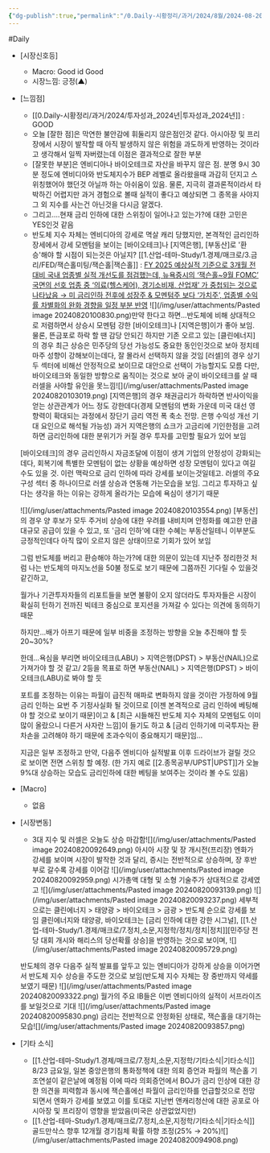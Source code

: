 ```yaml
---
{"dg-publish":true,"permalink":"/0.Daily-시황정리/과거/2024/8월/2024-08-20/","created":"2024-08-20T09:23:17.687+09:00","updated":"2025-06-03T20:08:43.946+09:00"}
---
```


#Daily 


- [시장신호등]
	- Macro: Good id Good
	- 시장느낌: 긍정(▲)

- [느낌점] 
	- [[0.Daily-시황정리/과거/2024/투자성과_2024년\|투자성과_2024년]] : GOOD
	- 오늘 [잘한 점]은 막연한 불안감에 휘둘리지 않은점인것 같다. 아시아장 및 프리장에서 시장이 발작할 때 아직 발생하지 않은 위험을 과도하게 반영하는 것이라고 생각해서 일찍 자버렸는데 이점은 결과적으로 잘한 부분
	- [잘못한 부분]은 엔비디아나 바이오테크로 자산을 바꾸지 않은 점. 분명 9시 30분 정도에 엔비디아와 반도체지수가 BEP 레벨로 올라왔을때 과감히 던지고 스위칭했어야 했던것 아닐까 하는 아쉬움이 있음. 물론, 지극히 결과론적이라서 타박하긴 어렵지만 과거 경험으로 볼때 실적이 좋다고 예상되면 그 종목을 사야지 그 외 지수를 사는건 아닌것을 다시금 알겠다.
	- 그리고....현재 금리 인하에 대한 스위칭이 일어나고 있는가?에 대한 고민은 YES인것 같음
	- 반도체 지수 자체는 엔비디아의 강세로 멱살 캐리 당했지만, 본격적인 금리인하 장세에서 강세 모멘텀을 보이는 [바이오테크]나 [지역은행], [부동산]로 '환승'해야 할 시점이 되는것은 아닐지?
	  [[1.산업-테마-Study/1.경제/매크로/3.금리/FED/잭슨홀미팅/잭슨홀\|잭슨홀]] : [FY 2025 예상실적 기준으로 3개월 전 대비 국내 업종별 실적 개선도를 점검했는데, 뉴욕증시의 ‘잭슨홀~9월 FOMC’ 국면의 선호 업종 중 ‘의료(헬스케어), 경기소비재, 산업재’ 가 중첩되는 것으로 나타났음 → 미 금리인하 전후에 성장주 & 모멘텀주 보다 ‘가치주’, 업종별 수익률 차별화의 완화 경향을 일정 부분 반영](8.20_리딩%20리서치의%20‘잭슨홀~9월%20FOMC’%20대응전략.pdf#page=6&selection=57,1,154,2&color=yellow)
	 ![](/img/user/attachments/Pasted image 20240820100830.png)만약 한다고 하면...반도체에 비해 상대적으로 저렴하면서 상승시 모멘텀 강한 [바이오테크]나 [지역은행]이가 좋아 보임. 물론, 뜬금포로 하락 할 땐 감당 안되긴 하지만
	 기존 오르고 있는 [클린에너지]의 경우 최근 상승은 민주당의 당선 가능성도 중요한 동인인것으로 보아 정치테마주 성향이 강해보이는데다, 잘 몰라서 선택하지 않을 것임 
	 [러셀]의 경우 상기 두 섹터에 비해선 안정적으로 보이므로 대안으로 선택이 가능할지도 모름 다만, 바이오테크와 동일한 방향으로 움직이는 것으로 보아 굳이 바이오테크를 살 때 러셀을 사야할 유인을 못느낌![](/img/user/attachments/Pasted image 20240820103019.png)
	[지역은행]의 경우 채권금리가 하락하면 반사이익을 얻는 상관관계가 어느 정도 강한데다(경제 모멘텀의 변화 가운데 미국 대선 영향력이 확대되는 과정에서 장단기 금리 역전 폭 축소 전망. 은행 수익성 개선 기대 요인으로 해석될 가능성) 과거 지역은행의 쇼크가 고금리에 기인한점을 고려하면 금리인하에 대한 분위기가 커질 경우 투자를 고민할 필요가 있어 보임
	
	[바이오테크]의 경우 금리인하시 자금조달에 이점이 생겨 기업의 안정성이 강화되는데다, 회복기에 특별한 모멘텀이 없는 상황을 예상하면 성장 모멘텀이 있다고 여길 수도 있을 것. 이런 맥락으로 금리 인하에 따라 강세를 보이는것일테고. 러셀의 주요 구성 섹터 중 하나이므로 러셀 상승과 연동해 가는모습을 보임. 그리고 투자하고 싶다는 생각을 하는 이유는 강하게 올라가는 모습에 욕심이 생기기 때문
	
	![](/img/user/attachments/Pasted image 20240820103554.png)
     [부동산]의 경우 양 후보가 모두 주거비 상승에 대한 우려를 내비치며 안정화를 예고한 만큼 대규모 공급이 있을 수 있고, 또 '금리 인하'에 대한 수혜는 부동산일테니 이부분도 긍정적인데다 아직 많이 오르지 않은 상태이므로 기회가 있어 보임
     
     그럼 반도체를 버리고 환승해야 하는가?에 대한 의문이 있는데 지난주 정리한것 처럼 나는 반도체의 마지노선을 50불 정도로 보기 때문에 그쯤까진 기다릴 수 있을것 같긴하고,
     
     월가나 기관투자자들의 리포트들을 보면 불황이 오지 않더라도 투자자들은 시장이 확실히 턴하기 전까진 빅테크 중심으로 포지션을 가져갈 수 있다는 의견에 동의하기 때문
     
     하지만...배가 아프기 때문에 일부 비중을 조정하는 방향을 오늘 추진해야 할 듯 20~30%?
     
     한데...욕심을 부리면 바이오테크(LABU) > 지역은행(DPST) > 부동산(NAIL)으로 가져가야 할 것 같고/ 2등을 목표로 하면 부동산(NAIL) > 지역은행(DPST) > 바이오테크(LABU)로 봐야 할 듯
     
     포트를 조정하는 이유는 파월이 급진적 매파로 변화하지 않을 것이란 가정하에 9월 금리 인하는 요번 주 기정사실화 될 것이므로 [이젠 본격적으로 금리 인하에 베팅해야 할 것으로 보이기 때문]이고 & [최근 시들해진 반도체 지수 자체의 모멘텀도 이미 많이 올랐으니 다른거 사자란 느낌]이 들기도 하고 & [금리 인하기에 미국투자는 환차손을 고려해야 하기 때문에 초과수익이 중요해지기 때문]임...
     
     지금은 일부 조정하고 만약, 다음주 엔비디아 실적발표 이후 드라이브가 걸릴 것으로 보이면 전면 스위칭 할 예정. (한 가지 예로 [[2.종목공부/UPST\|UPST]]가 오늘 9%대 상승하는 모습도 금리인하에 대한 베팅을 보여주는 것이라 볼 수도 있음)
      

- [Macro]
	- 없음

- [시장변동]
	- 3대 지수 및 러셀은 오늘도 상승 마감함![](/img/user/attachments/Pasted image 20240820092649.png)
     아시아 시장 및 장 개시전(프리장) 엔화가 강세를 보이며 시장이 발작한 것과 달리, 증시는 전반적으로 상승하며, 장 후반부로 갈수록 강세를 이어감
     ![](/img/user/attachments/Pasted image 20240820092959.png)
     시가총액 대형 및 소형 기술주가 상대적으로 강세였고
     ![](/img/user/attachments/Pasted image 20240820093139.png)
     ![](/img/user/attachments/Pasted image 20240820093237.png)
     세부적으로는 클린에너지 > 태양광 > 바이오테크 > 금광 > 반도체 순으로 강세를 보임
     클린에너지와 태양광, 바이오테크는 [금리 인하에 대한 강한 시그널], [[1.산업-테마-Study/1.경제/매크로/7.정치,소문,지정학/정치/정치\|정치]][민주당 전당 대회 개시와 해리스의 당선확률 상승]을 반영하는 것으로 보이며, ![](/img/user/attachments/Pasted image 20240820095729.png)
     
     반도체의 경우 다음주 실적 발표를 앞두고 있는 엔비디아가 강하게 상승을 이어가면서 반도체 지수 상승을 주도한 것으로 보임(반도체 지수 자체는 장 중반까지 약세를 보였기 때문) 
     ![](/img/user/attachments/Pasted image 20240820093322.png)
     월가의 주요  IB들은 이번 엔비디아의 실적이 서프라이즈를 보일것으로 기대 ![](/img/user/attachments/Pasted image 20240820095830.png)
     금리는 전반적으로 안정화된 상태로, 잭슨홀을 대기하는 모습![](/img/user/attachments/Pasted image 20240820093857.png)

- [기타 소식]
	- [[1.산업-테마-Study/1.경제/매크로/7.정치,소문,지정학/기타소식\|기타소식]] 8/23 금요일, 일본 중앙은행의 통화정책에 대한 의회 증언과 파월의 잭슨홀 기조연설이 같은날에 예정됨 이에 따라 의회증언에서 BOJ가 금리 인상에 대한 강한 의견을 피력함과 동시에 잭슨홀에선 파월이 금리인하를 언급할것으로 전망되면서 엔화가 강세를 보였고 이를 토대로 지난번 앤캐리청산에 대한 공포로 아시아장 및 프리장이 영향을 받았음(미국은 상관없었지만) 
	- [[1.산업-테마-Study/1.경제/매크로/7.정치,소문,지정학/기타소식\|기타소식]] 골드만삭스 향후 12개월 경기침체 확률 하향 조정(25% → 20%)![](/img/user/attachments/Pasted image 20240820094908.png)
